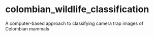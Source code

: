 # colombian_wildlife_classification
A computer-based approach to classifying camera trap images of Colombian mammals
